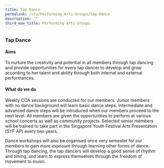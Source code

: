 ```yaml
---
title: Tap Dance
permalink: /cca/Performing-Arts-Groups/tap-dance
description: ""
third_nav_title: Performing Arts Groups
---
```

### Tap Dance

#### Aims

To nurture the creativity and potential in all members through tap dancing and provide opportunities for every tap dancer to develop and grow according to her talent and ability through both internal and external performances.

#### What do we do

Weekly CCA sessions are conducted for our members. Junior members with no dance background will learn basic dance steps. Intermediate and advanced dance steps will be introduced when our members proceed to the next level. All members are given the opportunities to perform at various school concerts as well as community projects. Selected senior members will be trained to take part in the Singapore Youth Festival Arts Presentation (SYF AP) every two years.   
  

Dance workshops will also be organised once very semester for our members to gain more exposure through learning other forms of dance. Through tap dancing, the tap dancers will develop a good sense of rhythm and timing, and learn to express themselves through the freedom of movement to music.